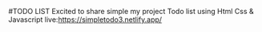 #TODO LIST
Excited to share simple my project Todo list using Html Css & Javascript
live:https://simpletodo3.netlify.app/
